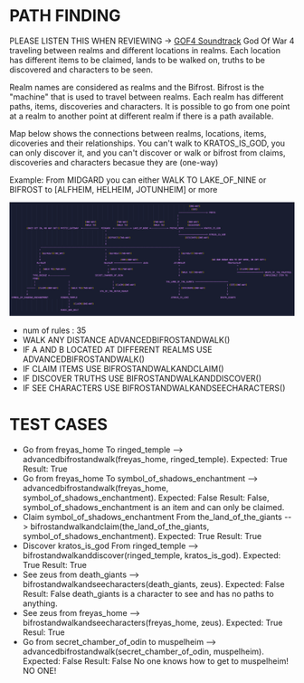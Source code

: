 # PATH FINDING 

PLEASE LISTEN THIS WHEN REVIEWING -> [GOF4 Soundtrack](https://www.youtube.com/watch?v=rOmHpI0MMKE)
God Of War 4 traveling between realms and different locations in realms.
Each location has different items to be claimed, lands to be walked on, truths to be discovered and characters to be seen.

Realm names are considered as realms and the Bifrost. Bifrost is the "machine" that is used to travel between realms.
Each realm has different paths, items, discoveries and characters. It is possible to go from one point at a realm to another point at different realm if there is a path available.

Map below shows the connections between realms, locations, items, dicoveries and their relationships. 
You can't walk to KRATOS_IS_GOD, you can only discover it, and you can't discover or walk or bifrost from claims, discoveries and characters becasue they are (one-way)

Example: From MIDGARD you can either WALK TO LAKE_OF_NINE or BIFROST to [ALFHEIM, HELHEIM, JOTUNHEIM] or more 

![relationship](images/relationship.png)

* num of rules : 35
* WALK ANY DISTANCE ADVANCEDBIFROSTANDWALK()
* IF A AND B LOCATED AT DIFFERENT REALMS USE ADVANCEDBIFROSTANDWALK()
* IF CLAIM ITEMS USE BIFROSTANDWALKANDCLAIM()
* IF DISCOVER TRUTHS USE BIFROSTANDWALKANDDISCOVER()
* IF SEE CHARACTERS USE BIFROSTANDWALKANDSEECHARACTERS()



# TEST CASES
* Go from freyas_home To ringed_temple --> advancedbifrostandwalk(freyas_home, ringed_temple). Expected: True  Result: True
* Go from freyas_home To symbol_of_shadows_enchantment --> advancedbifrostandwalk(freyas_home, symbol_of_shadows_enchantment). Expected: False  Result: False, symbol_of_shadows_enchantment is an item and can only be claimed.
* Claim symbol_of_shadows_enchantment From the_land_of_the_giants --> bifrostandwalkandclaim(the_land_of_the_giants, symbol_of_shadows_enchantment). Expected: True  Result: True
* Discover kratos_is_god From ringed_temple --> bifrostandwalkanddiscover(ringed_temple, kratos_is_god). Expected: True  Result: True
* See zeus from death_giants --> bifrostandwalkandseecharacters(death_giants, zeus). Expected: False  Result: False  death_giants is a character to see and has no paths to anything.
* See zeus from freyas_home --> bifrostandwalkandseecharacters(freyas_home, zeus). Expected: True  Resul: True
* Go from secret_chamber_of_odin to muspelheim --> advancedbifrostandwalk(secret_chamber_of_odin, muspelheim). Expected: False  Result: False  No one knows how to get to muspelheim! NO ONE!

